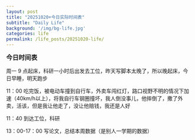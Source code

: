 ```yaml
---
layout: post
title: "20251020+今日实际时间表"
subtitle: "Daily Life"
background: '/img/bg-life.jpg'
categories: life
permalink: /life_posts/20251020-life/
---
```

**<span style="font-size: 120%">今日时间表</span>**

周一 9 点起床，科研一小时后出发去工位，昨天写脚本太晚了，所以晚起床，今日早睡，明天跑步

11：00 吃完饭，被电动车撞到自行车，外卖车闯红灯，路口视野不明的情况下加速（40km/h以上），将我自行车钢圈撞坏，我人倒没事儿，他摔倒了，撒了外卖，活该，但是我让他走了，没让他赔钱，我还是人好

11：40 到达工位，科研

13：00-17：00 写论文，总结本周数据（是别人一学期的数据）

